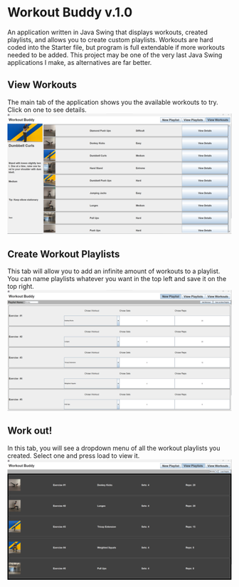 # Workout Buddy v.1.0
An application written in Java Swing that displays workouts, created playlists, and allows you to create custom playlists. Workouts are hard coded into the Starter file, but program is full extendable if more workouts needed to be added. This project may be one of the very last Java Swing applications I make, as alternatives are far better.
## View Workouts
The main tab of the application shows you the available workouts to try. Click on one to see details.
![View workout](https://github.com/CKhamis/CS-152-Project/blob/main/ReadmeImages/ViewWorkouts.png?raw=true)

## Create Workout Playlists
This tab will allow you to add an infinite amount of workouts to a playlist. You can name playlists whatever you want in the top left and save it on the top right.
![Creat workout](https://github.com/CKhamis/CS-152-Project/blob/main/ReadmeImages/NewPlaylist.png?raw=true)

## Work out!
In this tab, you will see a dropdown menu of all the workout playlists you created. Select one and press load to view it.
![create playlist](https://github.com/CKhamis/CS-152-Project/blob/main/ReadmeImages/ViewPlaylist.png?raw=true)
